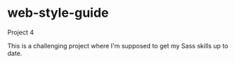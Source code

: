 # web-style-guide
 Project 4

This is a challenging project where I'm supposed to get my Sass skills up to date.